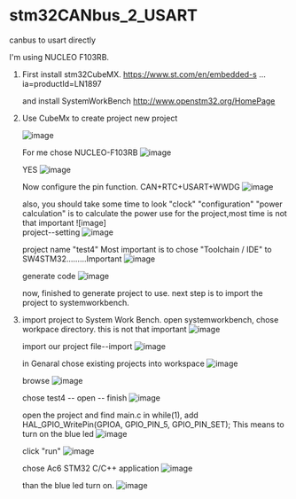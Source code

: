 # stm32CANbus_2_USART
canbus to usart directly

I'm using NUCLEO F103RB.

1. First install stm32CubeMX.
   https://www.st.com/en/embedded-s ... ia=productId=LN1897

   and install SystemWorkBench
   http://www.openstm32.org/HomePage

2. Use CubeMx to create project
   new project
   
   ![image](https://github.com/xiaoqianzi15/Cache/blob/master/open%20stm32cubemx.png)
   
   For me chose NUCLEO-F103RB
   ![image](https://github.com/xiaoqianzi15/Cache/blob/master/chose%20nucleo%20f103rb.png)
   
   YES
   ![image](https://github.com/xiaoqianzi15/Cache/blob/master/yes.png)
   
   Now configure the pin function.
   CAN+RTC+USART+WWDG
   ![image](https://github.com/xiaoqianzi15/Cache/blob/master/open%20canbus:rtc:wwdg:usart.png) 
   
   also, you should take some time to look "clock" "configuration"
   "power calculation" is to calculate the power use for the project,most time is not that important
   ![image]    
   project--setting
   ![image](https://github.com/xiaoqianzi15/Cache/blob/master/settings.png)
   
   project name "test4" 
   Most important is to chose "Toolchain / IDE" to SW4STM32.........Important
   ![image](https://github.com/xiaoqianzi15/Cache/blob/master/project%20name%20and%20toolchain%20:IDE.png)
   
   generate code
   ![image](https://github.com/xiaoqianzi15/Cache/blob/master/Generate%20Code.png)
   
   now, finished to generate project to use.
   next step is to import the project to systemworkbench.
   
4. import project to System Work Bench.
   open systemworkbench, chose workpace directory. this is not that important
   ![image]( https://github.com/xiaoqianzi15/Cache/blob/master/eclipse.png)
   
   import our project  file--import
   ![image](https://github.com/xiaoqianzi15/Cache/blob/master/import.png)
   
   in Genaral chose existing projects into workspace
   ![image](https://github.com/xiaoqianzi15/Cache/blob/master/general%20existing%20projects.png)
   
   browse 
   ![image](https://github.com/xiaoqianzi15/Cache/blob/master/import%202.png)
   
   chose test4 -- open -- finish
   ![image](https://github.com/xiaoqianzi15/Cache/blob/master/open.png)
   
   open the project and find main.c
   in while(1), add HAL_GPIO_WritePin(GPIOA, GPIO_PIN_5, GPIO_PIN_SET);
   This means to turn on the blue led 
   ![image](https://github.com/xiaoqianzi15/Cache/blob/master/open%20main%2Cc.png)
   
   click "run"
   ![image](https://github.com/xiaoqianzi15/Cache/blob/master/run.png)
   
   chose Ac6 STM32 C/C++ application
   ![image](https://github.com/xiaoqianzi15/Cache/blob/master/chose%20Ac6.png)
   
   than the blue led turn on.
   ![image](https://github.com/xiaoqianzi15/Cache/blob/master/than%20led%20on.png)
   
   
   
 
